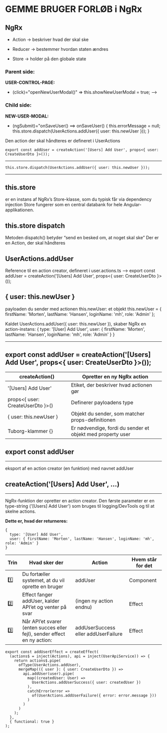 # GEMME BRUGER FORLØB i NgRx


## NgRx
- Action → beskriver hvad der skal ske

- Reducer → bestemmer hvordan staten ændres

- Store → holder på den globale state

### Parent side: 
**USER-CONTROL-PAGE:** 
- (click)="openNewUserModal()" => this.showNewUserModal = true; -->

### Child side: 
**NEW-USER-MODAL:**
- (ngSubmit)="onSaveUser() ==>   onSaveUser() {
	this.errorMessage = null; 
	this.store.dispatch(UserActions.addUser({ user: this.newUser }));
	  }
  
Den action der skal håndteres er defineret i UserActions

```
export const addUser = createAction('[Users] Add User', props<{ user: CreateUserDto }>());
```


--------------------------------------------------------------------------------
	this.store.dispatch(UserActions.addUser({ user: this.newUser }));  
--------------------------------------------------------------------------------

this.store 
----------
er en instans af NgRx’s Store-klasse, som du typisk får via dependency injection
Store fungerer som en central databank for hele Angular-applikationen.

this.store dispatch
-------------------
Metoden dispatch() betyder “send en besked om, at noget skal ske”
Der er en Action, der skal håndteres

UserActions.addUser
-------------------
Reference til en action creator, defineret i user.actions.ts
--> 	export const addUser = createAction('[Users] Add User', props<{ user: CreateUserDto }>());

{ user: this.newUser }
----------------------
payloaden du sender med actionen
this.newUser: et objekt
this.newUser = { firstName: 'Morten', lastName: 'Hansen', loginName: 'mh', role: 'Admin' };

Kaldet UserActions.addUser({ user: this.newUser }), skaber NgRx en action-instans:
{
  type: '[User] Add User',
  user: { firstName: 'Morten', lastName: 'Hansen', loginName: 'mh', role: 'Admin' }
}


--------------------------------------------------------------------------------------------------
 export const addUser = createAction('[Users] Add User', props<{ user: CreateUserDto }>()); 
--------------------------------------------------------------------------------------------------

 |	createAction()						|	Opretter en ny NgRx action 									|
 |	---------------						|	--------------------------									|
 |	'[Users] Add User'					|	Etiket, der beskriver hvad actionen gør						|
 |	props<{ user: CreateUserDto }>()	|	Definerer payloadens type									|
 |	{ user: this.newUser }				| 	Objekt du sender, som matcher props-definitionen			|
 |	Tuborg-klammer {}					|	Er nødvendige, fordi du sender et objekt med property user	|



## export const addUser
--------------------
eksport af en action creator (en funktion) med navnet addUser

## createAction('[Users] Add User', ...)
--------------------------------------
NgRx-funktion der opretter en action creator. 
	Den første parameter er en type-string ('[Users] Add User') 
	som bruges til logging/DevTools og til at skelne actions.	
	

**Dette er, hvad der returneres:**
```
{
  type: '[User] Add User',
  user: { firstName: 'Morten', lastName: 'Hansen', loginName: 'mh', role: 'Admin' }
}
```

| Trin		| 	Hvad sker der																|	Action								|	Hvem står for det	|
| -----		| 	-------------																|	------								|	-----------------	|
| 1️⃣		| 	Du fortæller systemet, at du vil oprette en bruger							|	addUser								| 	Component 			|
| 2️⃣		|	Effect fanger addUser, kalder API’et og venter på svar					 	|	(ingen ny action endnu)				|	Effect 				|
| 3️⃣		|	Når API’et svarer (enten succes eller fejl), sender effect en ny action:	|	addUserSuccess eller addUserFailure	| 	Effect				|




```angular
export const addUserEffect = createEffect(
  (actions$ = inject(Actions), api = inject(UserApiService)) => {
    return actions$.pipe(
      ofType(UserActions.addUser),
      mergeMap(({ user }: { user: CreateUserDto }) =>
        api.addUser(user).pipe(
          map((createdUser: User) =>
            UserActions.addUserSuccess({ user: createdUser })
          ),
          catchError(error =>
            of(UserActions.addUserFailure({ error: error.message }))
          )
        )
      )
    );
  },
  { functional: true }
);

```




